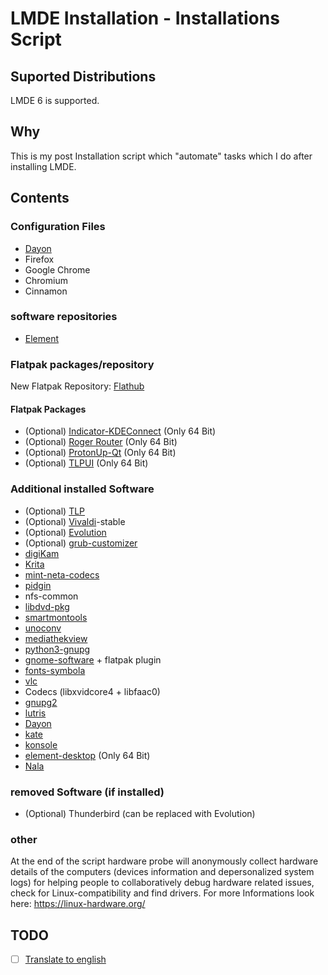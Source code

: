 # LMDE Installation - Installations Script
## Suported Distributions
LMDE 6 is supported.

## Why
This is my post Installation script which "automate" tasks which I do after installing LMDE.

## Contents
### Configuration Files
- [Dayon](https://github.com/RetGal/Dayon)
- Firefox
- Google Chrome
- Chromium
- Cinnamon

### software repositories
- [Element](https://element.io/get-started)

### Flatpak packages/repository
New Flatpak Repository: [Flathub](https://flathub.org)
#### Flatpak Packages
- (Optional) [Indicator-KDEConnect](https://flathub.org/apps/details/com.github.bajoja.indicator-kdeconnect) (Only 64 Bit)
- (Optional) [Roger Router](https://flathub.org/apps/details/org.tabos.roger) (Only 64 Bit)
- (Optional) [ProtonUp-Qt](https://flathub.org/apps/details/net.davidotek.pupgui2) (Only 64 Bit)
- (Optional) [TLPUI](https://flathub.org/apps/com.github.d4nj1.tlpui) (Only 64 Bit)

### Additional installed Software
- (Optional) [TLP](https://linrunner.de/tlp/)
- (Optional) [Vivaldi](https://vivaldi.com/de/)-stable
- (Optional) [Evolution](https://wiki.gnome.org/Apps/Evolution)
- (Optional) [grub-customizer](https://launchpad.net/grub-customizer)
- [digiKam](https://www.digikam.org/)
- [Krita](https://krita.org)
- [mint-neta-codecs](https://linuxmint-installation-guide.readthedocs.io/en/latest/codecs.html)
- [pidgin](https://www.pidgin.im/)
- nfs-common
- [libdvd-pkg](https://www.videolan.org/developers/libdvdcss.html)
- [smartmontools](https://www.smartmontools.org/)
- [unoconv](https://github.com/unoconv/unoconv)
- [mediathekview](https://mediathekview.de/)
- [python3-gnupg](https://pypi.org/project/python-gnupg/)
- [gnome-software](https://gitlab.gnome.org/GNOME/gnome-software) + flatpak plugin
- [fonts-symbola](https://fontlibrary.org/de/font/symbola)
- [vlc](https://www.videolan.org/vlc/index.de.html)
- Codecs (libxvidcore4 + libfaac0)
- [gnupg2](https://gnupg.org/)
- [lutris](https://lutris.net/)
- [Dayon](https://github.com/RetGal/Dayon)
- [kate](https://kate-editor.org)
- [konsole](https://konsole.kde.org/)
- [element-desktop](https://element.io/get-started) (Only 64 Bit)
- [Nala](https://gitlab.com/volian/nala)

### removed Software (if installed)
- (Optional) Thunderbird (can be replaced with Evolution)

### other
At the end of the script hardware probe will anonymously collect hardware details of the computers (devices information and depersonalized system logs) for helping people to collaboratively debug hardware related issues, check for Linux-compatibility and find drivers. For more Informations look here: https://linux-hardware.org/

## TODO
- [ ] [Translate to english](https://github.com/Ubuntu-Installation/Installations-Script/issues/1)
